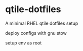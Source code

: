 # qtile-dotfiles
A minimal RHEL qtile dotfiles setup

deploy configs with gnu stow 

setup env as root
